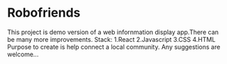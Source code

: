 # Robofriends

This project is demo version of a web infornmation display app.There can be many more improvements.
Stack:
1.React
2.Javascript
3.CSS
4.HTML
Purpose to create is help connect a local community.
Any suggestions are welcome...